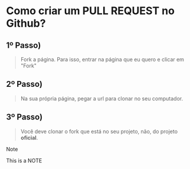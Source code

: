 # Como criar um PULL REQUEST no Github?

## 1º Passo)
> Fork a página. Para isso, entrar na página que eu quero e clicar em "Fork"
## 2º Passo) 
> Na sua própria página, pegar a url para clonar no seu computador.

## 3º Passo)
> Você deve clonar o fork que está no seu projeto, não, do projeto
__oficial__.

> [!NOTE]
> This is a NOTE